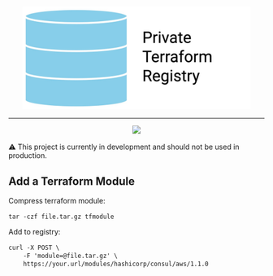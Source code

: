 <p align="center">
	<a href="#"><img src="https://github.com/privateterraformregistry/privateterraformregistry/raw/main/assets/ptrhero.jpg" alt="Caddy" width="450"></a>
</p>
<hr>

<p align="center">
    <a href="#"><img src="https://github.com/privateterraformregistry/privateterraformregistry/actions/workflows/go.yml/badge.svg" /></a>
</p>

:warning: 
This project is currently in development and should not be used in production.

## Add a Terraform Module

Compress terraform module:
```
tar -czf file.tar.gz tfmodule
```

Add to registry:
```
curl -X POST \
    -F 'module=@file.tar.gz' \
    https://your.url/modules/hashicorp/consul/aws/1.1.0
```

